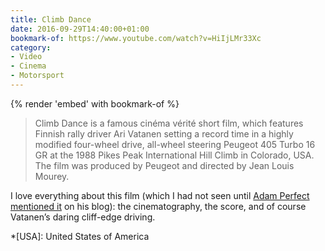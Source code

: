 ```yaml
---
title: Climb Dance
date: 2016-09-29T14:40:00+01:00
bookmark-of: https://www.youtube.com/watch?v=HiIjLMr33Xc
category:
- Video
- Cinema
- Motorsport
---
```

{% render 'embed' with bookmark-of %}

> Climb Dance is a famous cinéma vérité short film, which features Finnish rally driver Ari Vatanen setting a record time in a highly modified four-wheel drive, all-wheel steering Peugeot 405 Turbo 16 GR at the 1988 Pikes Peak International Hill Climb in Colorado, USA. The film was produced by Peugeot and directed by Jean Louis Mourey.

I love everything about this film (which I had not seen until [Adam Perfect mentioned it][1] on his blog): the cinematography, the score, and of course Vatanen’s daring cliff-edge driving.

[1]: https://www.supersonicfeet.com/photograph/manitou-and-pikes-peak-railway

*[USA]: United States of America
